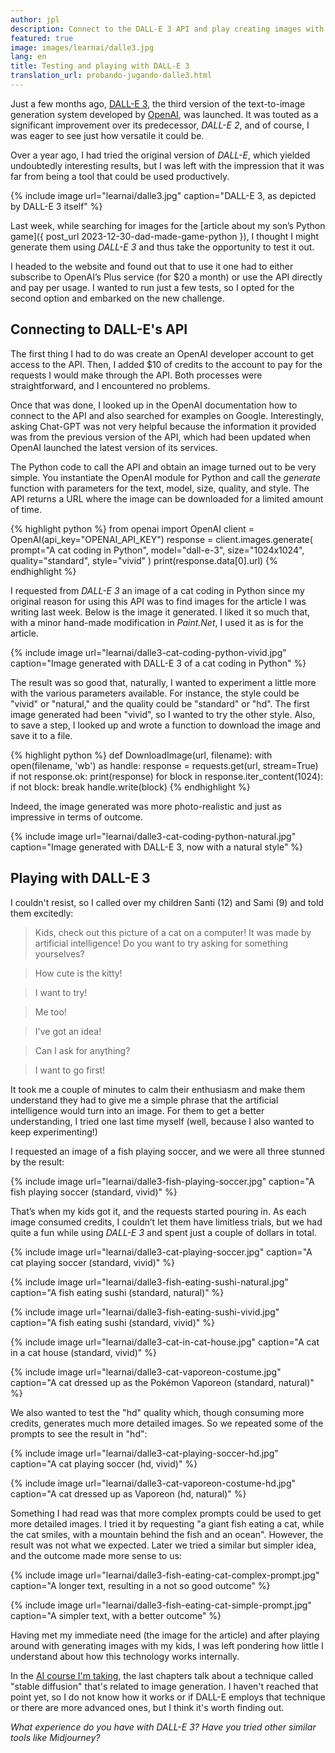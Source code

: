 ```yaml
---
author: jpl
description: Connect to the DALL-E 3 API and play creating images with my children.
featured: true
image: images/learnai/dalle3.jpg
lang: en
title: Testing and playing with DALL-E 3
translation_url: probando-jugando-dalle3.html
---
```


Just a few months ago, [DALL-E 3](https://openai.com/dall-e-3), the third version of the text-to-image generation system developed by [OpenAI](https://openai.com/), was launched. It was touted as a significant improvement over its predecessor, *DALL-E 2*, and of course, I was eager to see just how versatile it could be.

Over a year ago, I had tried the original version of *DALL-E*, which yielded undoubtedly interesting results, but I was left with the impression that it was far from being a tool that could be used productively.

{% include image url="learnai/dalle3.jpg" caption="DALL-E 3, as depicted by DALL-E 3 itself" %}

Last week, while searching for images for the [article about my son’s Python game]({ post_url 2023-12-30-dad-made-game-python }), I thought I might generate them using *DALL-E 3* and thus take the opportunity to test it out.

I headed to the website and found out that to use it one had to either subscribe to OpenAI’s Plus service (for $20 a month) or use the API directly and pay per usage. I wanted to run just a few tests, so I opted for the second option and embarked on the new challenge.

## Connecting to DALL-E's API

The first thing I had to do was create an OpenAI developer account to get access to the API. Then, I added $10 of credits to the account to pay for the requests I would make through the API. Both processes were straightforward, and I encountered no problems.

Once that was done, I looked up in the OpenAI documentation how to connect to the API and also searched for examples on Google. Interestingly, asking Chat-GPT was not very helpful because the information it provided was from the previous version of the API, which had been updated when OpenAI launched the latest version of its services.

The Python code to call the API and obtain an image turned out to be very simple. You instantiate the OpenAI module for Python and call the *generate* function with parameters for the text, model, size, quality, and style. The API returns a URL where the image can be downloaded for a limited amount of time.

{% highlight python %}
from openai import OpenAI
client = OpenAI(api_key="OPENAI_API_KEY")
response = client.images.generate(
    prompt="A cat coding in Python",
    model="dall-e-3",
    size="1024x1024",
    quality="standard",
    style="vivid"
)
print(response.data[0].url)
{% endhighlight %}

I requested from *DALL-E 3* an image of a cat coding in Python since my original reason for using this API was to find images for the article I was writing last week. Below is the image it generated. I liked it so much that, with a minor hand-made modification in *Paint.Net*, I used it as is for the article.

{% include image url="learnai/dalle3-cat-coding-python-vivid.jpg" caption="Image generated with DALL-E 3 of a cat coding in Python" %}

The result was so good that, naturally, I wanted to experiment a little more with the various parameters available. For instance, the style could be "vivid" or "natural," and the quality could be "standard" or "hd". The first image generated had been "vivid", so I wanted to try the other style. Also, to save a step, I looked up and wrote a function to download the image and save it to a file.

{% highlight python %}
def DownloadImage(url, filename):
  with open(filename, 'wb') as handle:
    response = requests.get(url, stream=True)
    if not response.ok:
      print(response)
    for block in response.iter_content(1024):
      if not block:
        break
      handle.write(block)
{% endhighlight %}

Indeed, the image generated was more photo-realistic and just as impressive in terms of outcome.

{% include image url="learnai/dalle3-cat-coding-python-natural.jpg" caption="Image generated with DALL-E 3, now with a natural style" %}

## Playing with DALL-E 3

I couldn't resist, so I called over my children Santi (12) and Sami (9) and told them excitedly:

> Kids, check out this picture of a cat on a computer! It was made by artificial intelligence! Do you want to try asking for something yourselves?

> How cute is the kitty!

> I want to try!

> Me too!

> I've got an idea!

> Can I ask for anything?

> I want to go first!

It took me a couple of minutes to calm their enthusiasm and make them understand they had to give me a simple phrase that the artificial intelligence would turn into an image. For them to get a better understanding, I tried one last time myself (well, because I also wanted to keep experimenting!)

I requested an image of a fish playing soccer, and we were all three stunned by the result:

{% include image url="learnai/dalle3-fish-playing-soccer.jpg" caption="A fish playing soccer (standard, vivid)" %}

That’s when my kids got it, and the requests started pouring in. As each image consumed credits, I couldn’t let them have limitless trials, but we had quite a fun while using *DALL-E 3* and spent just a couple of dollars in total.

{% include image url="learnai/dalle3-cat-playing-soccer.jpg" caption="A cat playing soccer (standard, vivid)" %}

{% include image url="learnai/dalle3-fish-eating-sushi-natural.jpg" caption="A fish eating sushi (standard, natural)" %}

{% include image url="learnai/dalle3-fish-eating-sushi-vivid.jpg" caption="A fish eating sushi (standard, vivid)" %}

{% include image url="learnai/dalle3-cat-in-cat-house.jpg" caption="A cat in a cat house (standard, vivid)" %}

{% include image url="learnai/dalle3-cat-vaporeon-costume.jpg" caption="A cat dressed up as the Pokémon Vaporeon (standard, natural)" %}

We also wanted to test the "hd" quality which, though consuming more credits, generates much more detailed images. So we repeated some of the prompts to see the result in "hd":

{% include image url="learnai/dalle3-cat-playing-soccer-hd.jpg" caption="A cat playing soccer (hd, vivid)" %}

{% include image url="learnai/dalle3-cat-vaporeon-costume-hd.jpg" caption="A cat dressed up as Vaporeon (hd, natural)" %}

Something I had read was that more complex prompts could be used to get more detailed images. I tried it by requesting "a giant fish eating a cat, while the cat smiles, with a mountain behind the fish and an ocean". However, the result was not what we expected. Later we tried a similar but simpler idea, and the outcome made more sense to us:

{% include image url="learnai/dalle3-fish-eating-cat-complex-prompt.jpg" caption="A longer text, resulting in a not so good outcome" %}

{% include image url="learnai/dalle3-fish-eating-cat-simple-prompt.jpg" caption="A simpler text, with a better outcome" %}

Having met my immediate need (the image for the article) and after playing around with generating images with my kids, I was left pondering how little I understand about how this technology works internally.

In the [AI course I'm taking](https://course.fast.ai/), the last chapters talk about a technique called "stable diffusion" that's related to image generation. I haven't reached that point yet, so I do not know how it works or if DALL-E employs that technique or there are more advanced ones, but I think it's worth finding out.

*What experience do you have with DALL-E 3? Have you tried other similar tools like Midjourney?*